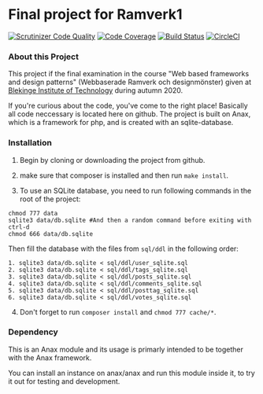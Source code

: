 # Final project for Ramverk1
[![Scrutinizer Code Quality](https://scrutinizer-ci.com/g/Lioo19/ramverk1project/badges/quality-score.png?b=master)](https://scrutinizer-ci.com/g/Lioo19/ramverk1project/?branch=master)
[![Code Coverage](https://scrutinizer-ci.com/g/Lioo19/ramverk1project/badges/coverage.png?b=master)](https://scrutinizer-ci.com/g/Lioo19/ramverk1project/?branch=master)
[![Build Status](https://scrutinizer-ci.com/g/Lioo19/ramverk1project/badges/build.png?b=master)](https://scrutinizer-ci.com/g/Lioo19/ramverk1project/build-status/master)
[![CircleCI](https://circleci.com/gh/circleci/circleci-docs.svg?style=svg)](https://circleci.com/gh/Lioo19/ramverk1project)


### About this Project
This project if the final examination in the course "Web based frameworks and design patterns" (Webbaserade Ramverk och designmönster) given at [Blekinge Institute of Technology](https://www.bth.se/eng) during autumn 2020.

If you're curious about the code, you've come to the right place! Basically all code neccessary is located here on github. The project is built on Anax, which is a framework for php, and is created with an sqlite-database.

### Installation

1. Begin by cloning or downloading the project from github.

2. make sure that composer is installed and then run `make install`.

3. To use an SQLite database, you need to run following commands in the root of the project:
```
chmod 777 data
sqlite3 data/db.sqlite #And then a random command before exiting with ctrl-d
chmod 666 data/db.sqlite
```
Then fill the database with the files from `sql/ddl` in the following order:
```
1. sqlite3 data/db.sqlite < sql/ddl/user_sqlite.sql
2. sqlite3 data/db.sqlite < sql/ddl/tags_sqlite.sql
3. sqlite3 data/db.sqlite < sql/ddl/posts_sqlite.sql
4. sqlite3 data/db.sqlite < sql/ddl/comments_sqlite.sql
5. sqlite3 data/db.sqlite < sql/ddl/posttag_sqlite.sql
6. sqlite3 data/db.sqlite < sql/ddl/votes_sqlite.sql
```

4. Don't forget to run `composer install` and `chmod 777 cache/*`.

### Dependency
This is an Anax module and its usage is primarly intended to be together with the Anax framework.

You can install an instance on anax/anax and run this module inside it, to try it out for testing and development.
